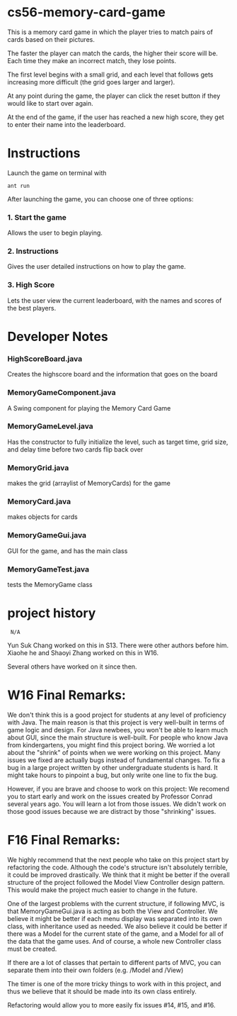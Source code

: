 cs56-memory-card-game
=====================

This is a memory card game in which the player tries to match pairs of cards
based on their pictures.

The faster the player can match the cards, the higher their score will be.
Each time they make an incorrect match, they lose points.

The first level begins with a small grid, and each level that follows gets
increasing more difficult (the grid goes larger and larger).

At any point during the game, the player can click the reset button if they
would like to start over again.

At the end of the game, if the user has reached a new high score, they get
to enter their name into the leaderboard.



Instructions
============

Launch the game on terminal with
```
ant run
```

After launching the game, you can choose one of three options:

### 1. Start the game
Allows the user to begin playing.

### 2. Instructions
Gives the user detailed instructions on how to play the game.

### 3. High Score
Lets the user view the current leaderboard, with the names and scores of the best players.

Developer Notes
===============

### HighScoreBoard.java
Creates the highscore board and the information that goes on the board

### MemoryGameComponent.java
A Swing component for playing the Memory Card Game

### MemoryGameLevel.java
Has the constructor to fully initialize the level, such as target time, grid size, and delay time before two cards flip back over

### MemoryGrid.java
makes the grid (arraylist of MemoryCards) for the game

### MemoryCard.java
makes objects for cards

### MemoryGameGui.java
GUI for the game, and has the main class

### MemoryGameTest.java
tests the MemoryGame class

project history
===============
```
 N/A
```

Yun Suk Chang worked on this in S13.  There were other authors before him.
Xiaohe he and Shaoyi Zhang worked on this in W16.

Several others have worked on it since then.

# W16 Final Remarks:
We don't think this is a good project for students at any level of proficiency with Java.
The main reason is that this project is very well-built in terms of game logic and design.
For Java newbees, you won't be able to learn much about GUI, since the main structure is well-built.
For people who know Java from kindergartens, you might find this project boring.
We worried a lot about the "shrink" of points when we were working on this project.
Many issues we fixed are actually bugs instead of fundamental changes.
To fix a bug in a large project written by other undergraduate students is hard.
It might take hours to pinpoint a bug, but only write one line to fix the bug.

However, if you are brave and choose to work on this project:
We recomend you to start early and work on the issues created by Professor Conrad several years ago.
You will learn a lot from those issues. We didn't work on those good issues because we are distract by those "shrinking" issues.

# F16 Final Remarks:

We highly recommend that the next people who take on this project start by refactoring the code.
Although the code's structure isn't absolutely terrible, it could be improved drastically.
We think that it might be better if the overall structure of the project followed the
Model View Controller design pattern. This would make the project much easier to change in the future.

One of the largest problems with the current structure, if following MVC, is that MemoryGameGui.java is acting as
both the View and Controller. We believe it might be better if each menu display was separated into its own class, with
inheritance used as needed. We also believe it could be better if there was a Model for the current state of the game,
and a Model for all of the data that the game uses. And of course, a whole new Controller class must be created.

If there are a lot of classes that pertain to different parts of MVC, you can separate them into their own folders
(e.g. /Model and /View)

The timer is one of the more tricky things to work with in this project, and thus we believe that it should be made
into its own class entirely.

Refactoring would allow you to more easily fix issues #14, #15, and #16.

